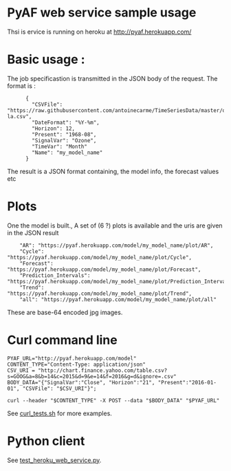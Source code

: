 # PyAF web service sample usage

Thsi is ervice is running on heroku at  http://pyaf.herokuapp.com/

# Basic usage :

The job specificastion is transmitted in the JSON body of the request. The format is :

```
      {
        "CSVFile": "https://raw.githubusercontent.com/antoinecarme/TimeSeriesData/master/ozone-la.csv", 
        "DateFormat": "%Y-%m", 
        "Horizon": 12, 
        "Present": "1968-08", 
        "SignalVar": "Ozone", 
        "TimeVar": "Month"
        "Name": "my_model_name"
      }
```

The result is a JSON format containing, the model info, the forecast values etc

# Plots

One the model is built., A set of (6 ?) plots is available and the uris are given in the JSON result

        "AR": "https://pyaf.herokuapp.com/model/my_model_name/plot/AR", 
        "Cycle": "https://pyaf.herokuapp.com/model/my_model_name/plot/Cycle", 
        "Forecast": "https://pyaf.herokuapp.com/model/my_model_name/plot/Forecast", 
        "Prediction_Intervals": "https://pyaf.herokuapp.com/model/my_model_name/plot/Prediction_Intervals", 
        "Trend": "https://pyaf.herokuapp.com/model/my_model_name/plot/Trend", 
        "all": "https://pyaf.herokuapp.com/model/my_model_name/plot/all"

These are base-64 encoded jpg images.

# Curl command line

```
PYAF_URL="http://pyaf.herokuapp.com/model"
CONTENT_TYPE="Content-Type: application/json"
CSV_URI = "http://chart.finance.yahoo.com/table.csv?s=GOOG&a=8&b=14&c=2015&d=9&e=14&f=2016&g=d&ignore=.csv"
BODY_DATA="{"SignalVar":"Close", "Horizon":"21", "Present":"2016-01-01", "CSVFile": "$CSV_URI"}";

curl --header "$CONTENT_TYPE" -X POST --data "$BODY_DATA" "$PYAF_URL"

```

See [curl_tests.sh](curl_tests.sh) for more examples.

# Python client

See [test_heroku_web_service.py](test_heroku_web_service.py).
